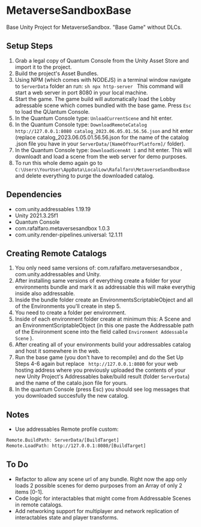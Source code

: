# MetaverseSandboxBase

Base Unity Project for MetaverseSandbox. "Base Game" without DLCs.

## Setup Steps

1. Grab a legal copy of Quantum Console from the Unity Asset Store and import it to the project.
2. Build the project's Asset Bundles.
3. Using NPM (which comes with NODEJS) in a terminal window navigate to ``ServerData`` folder an run:
``sh
npx http-server
``
This command will start a web server in port 8080 in your local machine.
4. Start the game. The game build will automatically load the Lobby adressable scene which comes bundled with the base game. Press ``Esc`` to load the QUantum Console.
5. In the Quantum Console type: ``UnloadCurrentScene`` and hit enter.
6. In the Quantum Console type: ``DownloadRemoteCatalog http://127.0.0.1:8080 catalog_2023.06.05.01.56.56.json`` and hit enter (replace catalog_2023.06.05.01.56.56.json for the name of the catalog .json file you have in your ``ServerData/[NameOfYourPlatform]/`` folder).
7. In the Quantum Console type: ``DownloadSceneAt 1`` and hit enter. This will downloadt and load a scene from the web server for demo purposes.
8. To run this whole demo again go to ``C:\Users\YourUser\AppData\LocalLow\Rafalfaro\MetaverseSandboxBase`` and delete everything to purge the downloaded catalog.

## Dependencies

- com.unity.addressables 1.19.19
- Unity 2021.3.25f1
- Quantum Console
- com.rafalfaro.metaversesandbox 1.0.3
- com.unity.render-pipelines.universal: 12.1.11

## Creating Remote Catalogs
1. You only need same versions of: com.rafalfaro.metaversesandbox , com.unity.addressables and Unity.
2. After installing same versions of everything create a folder for your environments bundle and mark it as addressable this will make everythig inside also addressable.
3. Inside the bundle folder create an EnvironmentsScriptableObject and all of the Environments you'll create in step 5.
4. You need to create a folder per environment.
5. Inside of each environment folder create at minimum this: A Scene and an EnvironmentScriptableObject (in this one paste the Addressable path of the Environment scene into the field called ``Environment Addessable Scene`` ).
6. After creating all of your environments build your addressables catalog and host it somewhere in the web.
7. Run the base game (you don't have to recompile) and do the Set Up Steps 4-6 again but replace `` http://127.0.0.1:8080`` for your web hosting address where you previously uploaded the contents of your new Unity Project's Addressables bake/build result (folder ``ServerData``) and the name of the catalo.json file for yours.
8. In the quantum Console (press Esc) you should see log messages that you downloaded succesfully the new catalog.

## Notes
- Use addressables Remote profile custom:
```txt
Remote.BuildPath: ServerData/[BuildTarget]
Remote.LoadPath: http://127.0.0.1:8080/[BuildTarget]
```

## To Do
- Refactor to allow any scene url of any bundle. Right now the app only loads 2 possible scenes for demo purposes from an Array of only 2 items [0-1].
- Code logic for interactables that might come from Addressable Scenes in remote catalogs.
- Add networking support for multiplayer and network replication of interactables state and player transforms.